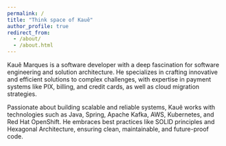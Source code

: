 ```yaml
---
permalink: /
title: "Think space of Kauê"
author_profile: true
redirect_from: 
  - /about/
  - /about.html
---
```


Kauê Marques is a software developer with a deep fascination for software engineering and solution architecture. He specializes in crafting innovative and efficient solutions to complex challenges, with expertise in payment systems like PIX, billing, and credit cards, as well as cloud migration strategies.

Passionate about building scalable and reliable systems, Kauê works with technologies such as Java, Spring, Apache Kafka, AWS, Kubernetes, and Red Hat OpenShift. He embraces best practices like SOLID principles and Hexagonal Architecture, ensuring clean, maintainable, and future-proof code.

